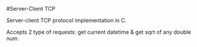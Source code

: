 #Server-Client TCP

Server-client TCP protocol implementation in C.

Accepts 2 type of requests: get current datetime & get sqrt of any double num.
